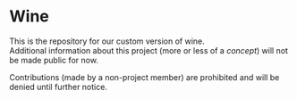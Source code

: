 # Wine

This is the repository for our custom version of wine.<br>
Additional information about this project (more or less of a *concept*) will not be made public for now.

Contributions (made by a non-project member) are prohibited and will be denied until further notice.
